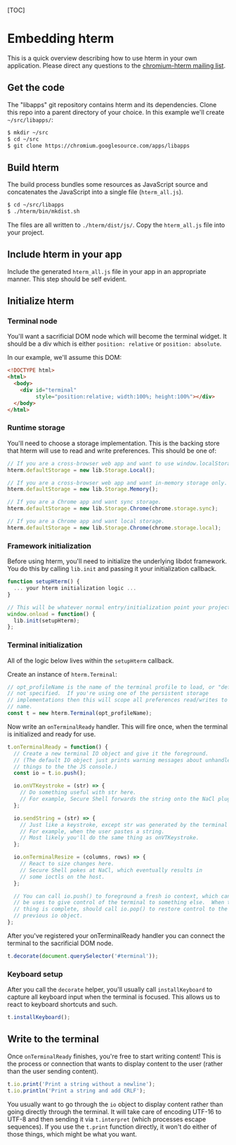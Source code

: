 [TOC]

# Embedding hterm

This is a quick overview describing how to use hterm in your own application.
Please direct any questions to the [chromium-hterm mailing list].

[chromium-hterm mailing list]: https://groups.google.com/a/chromium.org/forum/?fromgroups#!forum/chromium-hterm

## Get the code

The "libapps" git repository contains hterm and its dependencies.
Clone this repo into a parent directory of your choice.
In this example we'll create `~/src/libapps/`:

```sh
$ mkdir ~/src
$ cd ~/src
$ git clone https://chromium.googlesource.com/apps/libapps
```

## Build hterm

The build process bundles some resources as JavaScript source and concatenates
the JavaScript into a single file (`hterm_all.js`).

```sh
$ cd ~/src/libapps
$ ./hterm/bin/mkdist.sh
```

The files are all written to `./hterm/dist/js/`.  Copy the `hterm_all.js` file
into your project.

## Include hterm in your app

Include the generated `hterm_all.js` file in your app in an appropriate manner.
This step should be self evident.

## Initialize hterm

### Terminal node

You'll want a sacrificial DOM node which will become the terminal widget.
It should be a div which is either `position: relative` or `position: absolute`.

In our example, we'll assume this DOM:

```html
<!DOCTYPE html>
<html>
  <body>
    <div id="terminal"
         style="position:relative; width:100%; height:100%"></div>
  </body>
</html>
```

### Runtime storage

You'll need to choose a storage implementation.
This is the backing store that hterm will use to read and write preferences.
This should be one of:

```js
// If you are a cross-browser web app and want to use window.localStorage.
hterm.defaultStorage = new lib.Storage.Local();

// If you are a cross-browser web app and want in-memory storage only.
hterm.defaultStorage = new lib.Storage.Memory();

// If you are a Chrome app and want sync storage.
hterm.defaultStorage = new lib.Storage.Chrome(chrome.storage.sync);

// If you are a Chrome app and want local storage.
hterm.defaultStorage = new lib.Storage.Chrome(chrome.storage.local);
```

### Framework initialization

Before using hterm, you'll need to initialize the underlying libdot framework.
You do this by calling `lib.init` and passing it your initialization callback.

```js
function setupHterm() {
  ... your hterm initialization logic ...
}

// This will be whatever normal entry/initialization point your project uses.
window.onload = function() {
  lib.init(setupHterm);
};
```

### Terminal initialization

All of the logic below lives within the `setupHterm` callback.

Create an instance of `hterm.Terminal`:

```js
// opt_profileName is the name of the terminal profile to load, or "default" if
// not specified.  If you're using one of the persistent storage
// implementations then this will scope all preferences read/writes to this
// name.
const t = new hterm.Terminal(opt_profileName);
```

Now write an `onTerminalReady` handler.
This will fire once, when the terminal is initialized and ready for use.

```js
t.onTerminalReady = function() {
  // Create a new terminal IO object and give it the foreground.
  // (The default IO object just prints warning messages about unhandled
  // things to the the JS console.)
  const io = t.io.push();

  io.onVTKeystroke = (str) => {
    // Do something useful with str here.
    // For example, Secure Shell forwards the string onto the NaCl plugin.
  };

  io.sendString = (str) => {
    // Just like a keystroke, except str was generated by the terminal itself.
    // For example, when the user pastes a string.
    // Most likely you'll do the same thing as onVTKeystroke.
  };

  io.onTerminalResize = (columns, rows) => {
    // React to size changes here.
    // Secure Shell pokes at NaCl, which eventually results in
    // some ioctls on the host.
  };

  // You can call io.push() to foreground a fresh io context, which can
  // be uses to give control of the terminal to something else.  When that
  // thing is complete, should call io.pop() to restore control to the
  // previous io object.
};
```

After you've registered your onTerminalReady handler you can connect the
terminal to the sacrificial DOM node.

```js
t.decorate(document.querySelector('#terminal'));
```

### Keyboard setup

After you call the `decorate` helper, you'll usually call `installKeyboard`
to capture all keyboard input when the terminal is focused.
This allows us to react to keyboard shortcuts and such.

```js
t.installKeyboard();
```

## Write to the terminal

Once `onTerminalReady` finishes, you're free to start writing content!
This is the process or connection that wants to display content to the user
(rather than the user sending content).

```js
t.io.print('Print a string without a newline');
t.io.println('Print a string and add CRLF');
```

You usually want to go through the `io` object to display content rather than
going directly through the terminal.  It will take care of encoding UTF-16 to
UTF-8 and then sending it via `t.interpret` (which processes escape sequences).
If you use the `t.print` function directly, it won't do either of those things,
which might be what you want.
